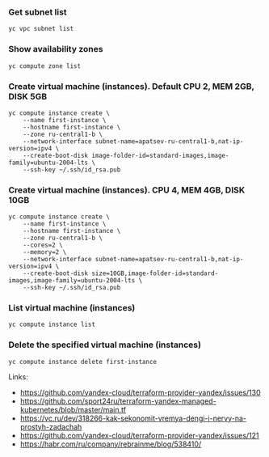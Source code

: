 ### Get subnet list
```
yc vpc subnet list
```

### Show availability zones
```
yc compute zone list
```

### Create virtual machine (instances). Default CPU 2, MEM 2GB, DISK 5GB
```
yc compute instance create \
    --name first-instance \
    --hostname first-instance \
    --zone ru-central1-b \
    --network-interface subnet-name=apatsev-ru-central1-b,nat-ip-version=ipv4 \
    --create-boot-disk image-folder-id=standard-images,image-family=ubuntu-2004-lts \
    --ssh-key ~/.ssh/id_rsa.pub
```

### Create virtual machine (instances). CPU 4, MEM 4GB, DISK 10GB
```
yc compute instance create \
    --name first-instance \
    --hostname first-instance \
    --zone ru-central1-b \
    --cores=2 \
    --memory=2 \
    --network-interface subnet-name=apatsev-ru-central1-b,nat-ip-version=ipv4 \
    --create-boot-disk size=10GB,image-folder-id=standard-images,image-family=ubuntu-2004-lts \
    --ssh-key ~/.ssh/id_rsa.pub
```

### List virtual machine (instances)
```
yc compute instance list
```

### Delete the specified virtual machine (instances)
```
yc compute instance delete first-instance
```

Links:
 - https://github.com/yandex-cloud/terraform-provider-yandex/issues/130
 - https://github.com/sport24ru/terraform-yandex-managed-kubernetes/blob/master/main.tf
 - https://vc.ru/dev/318266-kak-sekonomit-vremya-dengi-i-nervy-na-prostyh-zadachah
 - https://github.com/yandex-cloud/terraform-provider-yandex/issues/121
 - https://habr.com/ru/company/rebrainme/blog/538410/
 